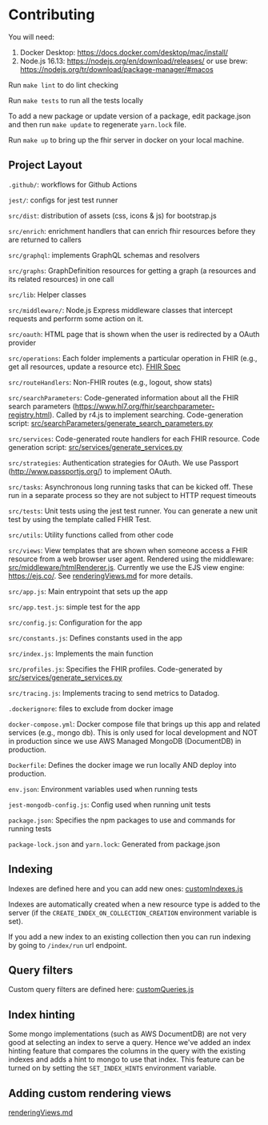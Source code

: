 # Contributing
You will need:
1. Docker Desktop: https://docs.docker.com/desktop/mac/install/
2. Node.js 16.13: https://nodejs.org/en/download/releases/ or use brew: https://nodejs.org/tr/download/package-manager/#macos

Run `make lint` to do lint checking

Run `make tests` to run all the tests locally

To add a new package or update version of a package, edit package.json and then run `make update` to regenerate `yarn.lock` file.

Run `make up` to bring up the fhir server in docker on your local machine.

## Project Layout
`.github/`: workflows for Github Actions

`jest/`: configs for jest test runner

`src/dist`: distribution of assets (css, icons & js) for bootstrap.js

`src/enrich`: enrichment handlers that can enrich fhir resources before they are returned to callers

`src/graphql`: implements GraphQL schemas and resolvers

`src/graphs`: GraphDefinition resources for getting a graph (a resources and its related resources) in one call

`src/lib`: Helper classes

`src/middleware/`: Node.js Express middleware classes that intercept requests and perforrm some action on it.

`src/oauth`: HTML page that is shown when the user is redirected by a OAuth provider

`src/operations`: Each folder implements a particular operation in FHIR (e.g., get all resources, update a resource etc).  [FHIR Spec](https://www.hl7.org/fhir/operations.html)

`src/routeHandlers`: Non-FHIR routes (e.g., logout, show stats)

`src/searchParameters`: Code-generated information about all the FHIR search parameters (https://www.hl7.org/fhir/searchparameter-registry.html).  Called by r4.js to implement searching.  Code-generation script: [src/searchParameters/generate_search_parameters.py](src/searchParameters/generate_search_parameters.py)

`src/services`: Code-generated route handlers for each FHIR resource.  Code generation script: [src/services/generate_services.py](src/services/generate_services.py)

`src/strategies`: Authentication strategies for OAuth.  We use Passport (http://www.passportjs.org/) to implement OAuth.  

`src/tasks`: Asynchronous long running tasks that can be kicked off.  These run in a separate process so they are not subject to HTTP request timeouts

`src/tests`: Unit tests using the jest test runner.  You can generate a new unit test by using the template called FHIR Test.

`src/utils`: Utility functions called from other code

`src/views`: View templates that are shown when someone access a FHIR resource from a web browser user agent.  Rendered using the middleware: [src/middleware/htmlRenderer.js](src/middleware/htmlRenderer.js).  Currently we use the EJS view engine: https://ejs.co/.  See [renderingViews.md](renderingViews.md) for more details.

`src/app.js`: Main entrypoint that sets up the app

`src/app.test.js`: simple test for the app

`src/config.js`: Configuration for the app

`src/constants.js`: Defines constants used in the app

`src/index.js`: Implements the main function

`src/profiles.js`: Specifies the FHIR profiles.  Code-generated by [src/services/generate_services.py](src/services/generate_services.py)

`src/tracing.js`: Implements tracing to send metrics to Datadog.

`.dockerignore`: files to exclude from docker image

`docker-compose.yml`: Docker compose file that brings up this app and related services (e.g., mongo db).  This is only used for local development and NOT in production since we use AWS Managed MongoDB (DocumentDB) in production.

`Dockerfile`: Defines the docker image we run locally AND deploy into production.

`env.json`: Environment variables used when running tests

`jest-mongodb-config.js`: Config used when running unit tests

`package.json`: Specifies the npm packages to use and commands for running tests

`package-lock.json` and `yarn.lock`: Generated from package.json


## Indexing
Indexes are defined here and you can add new ones: 
[customIndexes.js](src/utils/customIndexes.js)

Indexes are automatically created when a new resource type is added to the server (if the `CREATE_INDEX_ON_COLLECTION_CREATION` environment variable is set).

If you add a new index to an existing collection then you can run indexing by going to `/index/run` url endpoint.


## Query filters
Custom query filters are defined here: [customQueries.js](src/operations/search/query/customQueries.js)


## Index hinting
Some mongo implementations (such as AWS DocumentDB) are not very good at selecting an index to serve a query.  Hence we've added an index hinting feature that compares the columns in the query with the existing indexes and adds a hint to mongo to use that index.  This feature can be turned on by setting the `SET_INDEX_HINTS` environment variable.

## Adding custom rendering views
[renderingViews.md](renderingViews.md)
